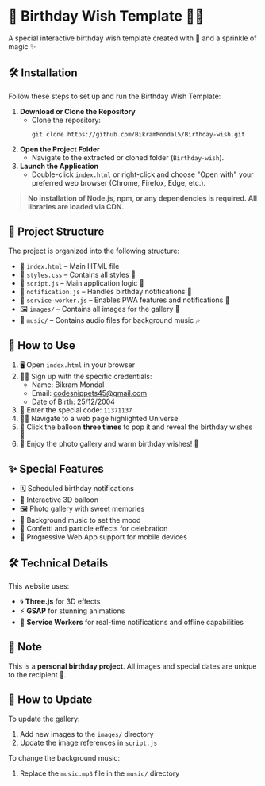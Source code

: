 # 🎉 Birthday Wish Template 🎂🎈

A special interactive birthday wish template created with 💖 and a sprinkle of magic ✨

## 🛠️ Installation

Follow these steps to set up and run the Birthday Wish Template:

1. **Download or Clone the Repository**
   - Clone the repository:
     ```
     git clone https://github.com/BikramMondal5/Birthday-wish.git
     ```
2. **Open the Project Folder**
   - Navigate to the extracted or cloned folder (`Birthday-wish`).
3. **Launch the Application**
   - Double-click `index.html` or right-click and choose "Open with" your preferred web browser (Chrome, Firefox, Edge, etc.).

> **No installation of Node.js, npm, or any dependencies is required. All libraries are loaded via CDN.**

## 📁 Project Structure

The project is organized into the following structure:

- 📄 `index.html` – Main HTML file
- 📄 `styles.css` – Contains all styles 🎨
- 📄 `script.js` – Main application logic 🧠
- 📄 `notification.js` – Handles birthday notifications 🔔
- 📄 `service-worker.js` – Enables PWA features and notifications 📲
- 🖼️ `images/` – Contains all images for the gallery 📸
- 🎵 `music/` – Contains audio files for background music 🎶

## 🚀 How to Use

1. 🖥️ Open `index.html` in your browser
2. 👩‍💻 Sign up with the specific credentials:
   - Name: Bikram Mondal
   - Email: codesnippets45@gmail.com
   - Date of Birth: 25/12/2004
3. 📅 Enter the special code: `11371137`
4. 👨‍🚀 Navigate to a web page highlighted Universe
5. 🎈 Click the balloon **three times** to pop it and reveal the birthday wishes 🎊
6. 💝 Enjoy the photo gallery and warm birthday wishes! 🥰

## ✨ Special Features

- 🗓️ Scheduled birthday notifications
- 🧊 Interactive 3D balloon
- 🖼️ Photo gallery with sweet memories
- 🎼 Background music to set the mood
- 🎉 Confetti and particle effects for celebration
- 📱 Progressive Web App support for mobile devices

## 🛠️ Technical Details

This website uses:
- 🌀 **Three.js** for 3D effects
- ⚡ **GSAP** for stunning animations
- 🧾 **Service Workers** for real-time notifications and offline capabilities

## 📝 Note

This is a **personal birthday project**. All images and special dates are unique to the recipient 💌.

## 🔄 How to Update

To update the gallery:
1. Add new images to the `images/` directory
2. Update the image references in `script.js`

To change the background music:
1. Replace the `music.mp3` file in the `music/` directory
